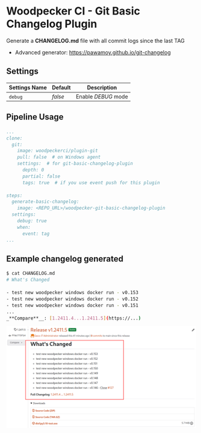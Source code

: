 # Woodpecker CI - Git Basic Changelog Plugin

Generate a **CHANGELOG.md** file with all commit logs since the last TAG

* Advanced generator: <https://pawamoy.github.io/git-changelog>

## Settings

| Settings Name | Default | Description         |
| ------------- | ------- | ------------------- |
| `debug`       | _false_ | Enable _DEBUG_ mode |

## Pipeline Usage

```yaml
...
clone:
  git:
    image: woodpeckerci/plugin-git
    pull: false  # on Windows agent
    settings:  # for git-basic-changelog-plugin
      depth: 0
      partial: false
      tags: true  # if you use event push for this plugin

steps:
  generate-basic-changelog:
    image: <REPO_URL>/woodpecker-git-basic-changelog-plugin
  settings:
    debug: true
    when:
      event: tag
...
```

## Example changelog generated

```bash
$ cat CHANGELOG.md 
# What's Changed

- test new woodpecker windows docker run - v0.153
- test new woodpecker windows docker run - v0.152
- test new woodpecker windows docker run - v0.151
...
_**Compare**__: [1.2411.4...1.2411.5](https://...)
```

![changelog](./asset/changelog_git_release.png)
